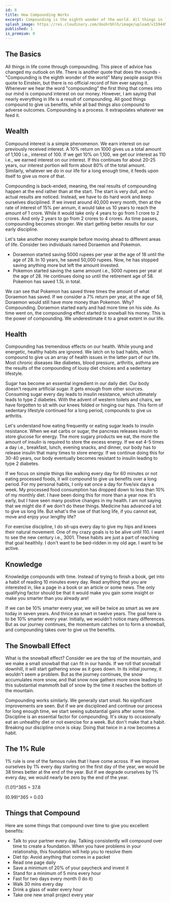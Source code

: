 ```yaml
---
id: 6
title: How Compounding Works
excerpt: Compounding is the eighth wonder of the world. All things in life come through compounding. These words had the most profound impact on my life. I explain how compounding gives us the good and bad depending on what we feed into it. I post my take on wealth, health, and a few other things.
splash_image: https://res.cloudinary.com/doohrbhlh/image/upload/v1594450524/virajkhatavkar.com/6-how-compounding-works-1_1.jpg
published: 1
is_premium: 0
---
```


## The Basics

All things in life come through compounding. This piece of advice has changed my outlook on life. There is another quote that does the rounds - "Compounding is the eighth wonder of the world" Many people assign this quote to Einstein, but there is no official record of him ever saying it. Whenever we hear the word "compounding" the first thing that comes into our mind is compound interest on our money. However, I am saying that nearly everything in life is a result of compounding. All good things compound to give us benefits, while all bad things also compound to adverse outcomes. Compounding is a process. It extrapolates whatever we feed it.

## Wealth

Compound interest is a simple phenomenon. We earn interest on our previously received interest. A 10% return on 1000 gives us a total amount of 1,100 i.e., interest of 100. If we get 10% on 1,100, we get our interest as 110 i.e., we earned interest on our interest. If this continues for about 20-25 years, our interest portion will form about 80% of the total amount. Similarly, whatever we do in our life for a long enough time, it feeds upon itself to give us more of that.

Compounding is back-ended, meaning, the real results of compounding happen at the end rather than at the start. The start is very dull, and no actual results are noticed. Instead, we have to do hard work and keep ourselves disciplined. If we invest around 40,000 every month, then at the rate of interest of 15% per annum, it would take us 10 years to reach the amount of 1 crore. While it would take only 4 years to go from 1 crore to 2 crores. And only 2 years to go from 2 crores to 4 crores. As time passes, compounding becomes stronger. We start getting better results for our early discipline.

Let's take another money example before moving ahead to different areas of life. Consider two individuals named Doraemon and Pokemon.

- Doraemon started saving 5000 rupees per year at the age of 18 until the age of 28. In 10 years, he saved 50,000 rupees. Now, he has stopped saving anything more but left the amount invested.
- Pokemon started saving the same amount i.e., 5000 rupees per year at the age of 28. He continues doing so until the retirement age of 58. Pokemon has saved 1.5L in total.

We can see that Pokemon has saved three times the amount of what Doraemon has saved. If we consider a 7% return per year, at the age of 58, Doraemon would still have more money than Pokemon. Why? Compounding. Doraemon started early and had more time on his side. As time went on, the compounding effect started to snowball his money. This is the power of compounding. We underestimate it to a great extent in our life.

## Health

Compounding has tremendous effects on our health. While young and energetic, healthy habits are ignored. We latch on to bad habits, which compound to give us an array of health issues in the latter part of our life. Most chronic diseases like diabetes, blood pressure, arthritis, asthma are the results of the compounding of lousy diet choices and a sedentary lifestyle. 

Sugar has become an essential ingredient in our daily diet. Our body doesn't require artificial sugar. It gets enough from other sources. Consuming sugar every day leads to insulin resistance, which ultimately leads to type 2 diabetes. With the advent of western toilets and chairs, we have forgotten to sit with our knees folded or hinging our hips. This form of sedentary lifestyle continued for a long period, compounds to give us arthritis.

Let's understand how eating frequently or eating sugar leads to insulin resistance. When we eat carbs or sugar, the pancreas releases insulin to store glucose for energy. The more sugary products we eat, the more the amount of insulin is required to store the excess energy. If we eat 4-5 times a day i.e., breakfast, lunch, evening snacks, and dinner, our body has to release insulin that many times to store energy. If we continue doing this for 30-40 years, our body eventually becomes resistant to insulin leading to type 2 diabetes.

If we focus on simple things like walking every day for 60 minutes or not eating processed foods, it will compound to give us benefits over a long period. For my personal habits, I only eat once a day for five/six days a week. My processed food consumption has dropped down to less than 10% of my monthly diet. I have been doing this for more than a year now. It's early, but I have seen many positive changes in my health. I am not saying that we might die if we don't do these things. Medicine has advanced a lot to give us long life. But what's the use of that long life, if you cannot eat, move and enjoy your lengthy life? 

For exercise discipline, I do sit-ups every day to give my hips and knees their natural movement. One of my crazy goals is to be alive until 110. I want to see the new century i.e., 3001. These habits are just a part of reaching that goal healthily. I don't want to be bed-ridden in my old age. I want to be active.

## Knowledge

Knowledge compounds with time. Instead of trying to finish a book, get into a habit of reading 10 minutes every day. Read anything that you are interested in, like a page in a book or an article or some news. The only qualifying factor should be that it would make you gain some insight or make you smarter than you already are!

If we can be 10% smarter every year, we will be twice as smart as we are today in seven years. And thrice as smart in twelve years. The goal here is to be 10% smarter every year. Initially, we wouldn't notice many differences. But as our journey continues, the momentum catches on to form a snowball, and compounding takes over to give us the benefits.

## The Snowball Effect

What is the snowball effect? Consider we are the top of the mountain, and we make a small snowball that can fit in our hands. If we roll that snowball downhill, it will start gathering snow as it goes down. In its initial journey, it wouldn't seem a problem. But as the journey continues, the snow accumulates more snow, and that snow now gathers more snow leading to this substantial mammoth ball of snow by the time it reaches the bottom of the mountain. 

Compounding works similarly. We generally start small. No significant improvements are seen. But if we are disciplined and continue our process for long enough time, we start seeing substantial gains after some time. Discipline is an essential factor for compounding. It's okay to occasionally eat an unhealthy diet or not exercise for a week. But don't make that a habit. Breaking our discipline once is okay. Doing that twice in a row becomes a habit.

## The 1% Rule

1% rule is one of the famous rules that I have come across. If we improve ourselves by 1% every day starting on the first day of the year, we would be 38 times better at the end of the year. But if we degrade ourselves by 1% every day, we would nearly be zero by the end of the year.

(1.01)^365 = 37.8

(0.99)^365 = 0.03

## Things that Compound

Here are some things that compound over time to give you excellent benefits:

- Talk to your partner every day. Talking consistently will compound over time to create a foundation. When you have problems in your relationship, this foundation will help you to resolve them
- Diet tip: Avoid anything that comes in a packet
- Read one page daily
- Save a minimum of 20% of your paycheck and invest it
- Stand for a minimum of 5 mins every hour
- Fast for two days every month (I do it)
- Walk 30 mins every day
- Drink a glass of water every hour
- Take one new small project every year